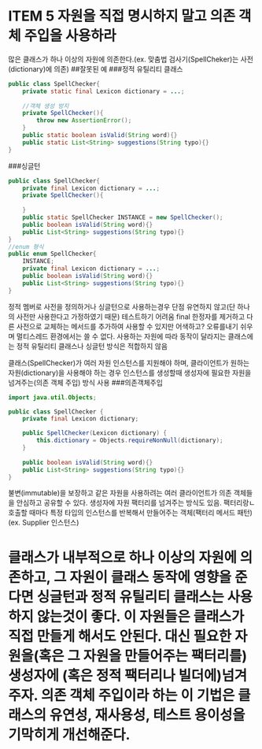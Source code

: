 # ITEM 5 자원을 직접 명시하지 말고 의존 객체 주입을 사용하라

많은 클래스가 하나 이상의 자원에 의존한다.(ex. 맞춤법 검사기(SpellCheker)는 사전(dictionary)에 의존)
##잘못된 예
###정적 유틸리티 클래스
```java
public class SpellChecker{
    private static final Lexicon dictionary = ...;
    
    //객체 생성 방지
    private SpellChecker(){
        throw new AssertionError();    
    }
    public static boolean isValid(String word){}
    public static List<String> suggestions(String typo){}
}
```
###싱글턴
```java
public class SpellChecker{
    private final Lexicon dictionary = ...;
    private SpellChecker(){
        
    }
    public static SpellChecker INSTANCE = new SpellChecker();
    public boolean isValid(String word){}
    public List<String> suggestions(String typo){}
}
//enum 형식 
public enum SpellChecker{
    INSTANCE;
    private final Lexicon dictionary = ...;
    public boolean isValid(String word){}
    public List<String> suggestions(String typo){}
}

```
정적 멤버로 사전을 정의하거나 싱글턴으로 사용하는경우 단점 유연하지 않고(단 하나의 사전만 사용한다고 가정하였기 때문) 테스트하기 어려움
final 한정자를 제거하고 다른 사전으로 교체하는 메서드를 추가하여 사용할 수 있지만 어색하고? 오류를내기 쉬우며 멀티스레드 환경에서는 쓸 수 없다.
사용하는 자원에 따라 동작이 달라지는 클래스에는 정적 유틸리티 클래스나 싱글턴 방식은 적합하지 않음

클래스(SpellChecker)가 여러 자원 인스턴스를 지원해야 하며, 클라이언트가 원하는 자원(dictionary)을 사용해야 하는 경우 인스턴스를 생성할때 생성자에 필요한 자원을 넘겨주는(의존 객체 주입) 방식 사용
###의존객체주입
```java
import java.util.Objects;

public class SpellChecker {
    private final Lexicon dictionary;

    public SpellChecker(Lexicon dictionary) {
        this.dictionary = Objects.requireNonNull(dictionary);
    }
    
    public boolean isValid(String word){}
    public List<String> suggestions(String typo){}
}
```
불변(immutable)을 보장하고 같은 자원을 사용하려는 여러 클라이언트가 의존 객체들을 안심하고 공유할 수 있다.
생성자에 자원 팩터리를 넘겨주는 방식도 있음.
팩터리랑ㄴ 호출할 때마다 특정 타입의 인스턴스를 반복해서 만들어주는 객체(팩터리 메서드 패턴)(ex. Supplier<T> 인스턴스)

# 클래스가 내부적으로 하나 이상의 자원에 의존하고, 그 자원이 클래스 동작에 영향을 준다면 싱글턴과 정적 유틸리티 클래스는 사용하지 않는것이 좋다. 이 자원들은 클래스가 직접 만들게 해서도 안된다. 대신 필요한 자원을(혹은 그 자원을 만들어주는 팩터리를) 생성자에 (혹은 정적 팩터리나 빌더에)넘겨주자. 의존 객체 주입이라 하는 이 기법은 클래스의 유연성, 재사용성, 테스트 용이성을 기막히게 개선해준다.